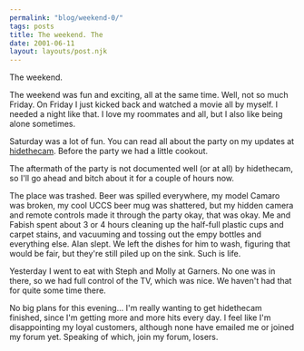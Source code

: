 ```yaml
---
permalink: "blog/weekend-0/"
tags: posts
title: The weekend. The
date: 2001-06-11
layout: layouts/post.njk
---
```


The weekend.

The weekend was fun and exciting, all at the same time. Well, not so much Friday. On Friday I just kicked back and watched a movie all by myself. I needed a night like that. I love my roommates and all, but I also like being alone sometimes. 

Saturday was a lot of fun. You can read all about the party on my updates at [hidethecam][1]. Before the party we had a little cookout. 

The aftermath of the party is not documented well (or at all) by hidethecam, so I'll go ahead and bitch about it for a couple of hours now.

The place was trashed. Beer was spilled everywhere, my model Camaro was broken, my cool UCCS beer mug was shattered, but my hidden camera and remote controls made it through the party okay, that was okay. Me and Fabish spent about 3 or 4 hours cleaning up the half-full plastic cups and carpet stains, and vacuuming and tossing out the empy bottles and everything else. Alan slept. We left the dishes for him to wash, figuring that would be fair, but they're still piled up on the sink. Such is life.

Yesterday I went to eat with Steph and Molly at Garners. No one was in there, so we had full control of the TV, which was nice. We haven't had that for quite some time there.

No big plans for this evening... I'm really wanting to get hidethecam finished, since I'm getting more and more hits every day. I feel like I'm disappointing my loyal customers, although none have emailed me or joined my forum yet. Speaking of which, join my forum, losers.

 [1]: http://www.hidethecam.com/